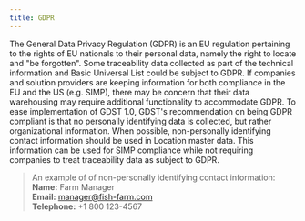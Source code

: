 ```yaml
---
title: GDPR
---
```


The General Data Privacy Regulation (GDPR) is an EU regulation pertaining to the rights of EU nationals to their personal data, namely the right to locate and "be forgotten". Some traceability data collected as part of the technical information and Basic Universal List could be subject to GDPR. If companies and solution providers are keeping information for both compliance in the EU and the US (e.g. SIMP), there may be concern that their data warehousing may require additional functionality to accommodate GDPR. To ease implementation of GDST 1.0, GDST's recommendation on being GDPR compliant is that no personally identifying data is collected, but rather organizational information. When possible, non-personally identifying contact information should be used in Location master data. This information can be used for SIMP compliance while not requiring companies to treat traceability data as subject to GDPR.

>An example of of non-personally identifying contact information:<br/>**Name:** Farm Manager<br/>**Email:** manager@fish-farm.com<br/>**Telephone:** +1 800 123-4567 